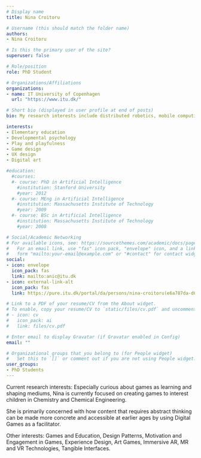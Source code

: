 ```yaml
---
# Display name
title: Nina Croitoru

# Username (this should match the folder name)
authors:
- Nina Croitoru

# Is this the primary user of the site?
superuser: false

# Role/position
role: PhD Student

# Organizations/Affiliations
organizations:
- name: IT University of Copenhagen
  url: "https://www.itu.dk/"

# Short bio (displayed in user profile at end of posts)
bio: My research interests include distributed robotics, mobile computing and programmable matter.

interests:
- Elementary education
- Developmental psychology
- Play and playfulness
- Game design
- UX design
- Digital art

#education:
  #courses:
  #- course: PhD in Artificial Intelligence
    #institution: Stanford University
    #year: 2012
  #- course: MEng in Artificial Intelligence
    #institution: Massachusetts Institute of Technology
    #year: 2009
  #- course: BSc in Artificial Intelligence
    #institution: Massachusetts Institute of Technology
    #year: 2008

# Social/Academic Networking
# For available icons, see: https://sourcethemes.com/academic/docs/page-builder/#icons
#   For an email link, use "fas" icon pack, "envelope" icon, and a link in the
#   form "mailto:your-email@example.com" or "#contact" for contact widget.
social:
- icon: envelope
  icon_pack: fas
  link: mailto:anic@itu.dk
- icon: external-link-alt
  icon_pack: fas
  link: https://pure.itu.dk/portal/da/persons/nina-croitoru(e6a787da-d68e-445f-87e0-4c29c765bdfd).html

# Link to a PDF of your resume/CV from the About widget.
# To enable, copy your resume/CV to `static/files/cv.pdf` and uncomment the lines below.
# - icon: cv
#   icon_pack: ai
#   link: files/cv.pdf

# Enter email to display Gravatar (if Gravatar enabled in Config)
email: ""

# Organizational groups that you belong to (for People widget)
#   Set this to `[]` or comment out if you are not using People widget.
user_groups:
- PhD Students
---
```


Current research interests: Especially curious about games as learning and shaping mediums, Nina is currently focused on creating games to interest children in Chemistry and Chemical Engineering.

She is primarily concerned with how content that requires abstract thinking can be made more concrete and accessible at earlier ages by using Digital Games as a facilitator.

Other interests: Games and Education, Design Patterns, Motivation and Engagement in Games, Experience Design, Art Games, Immersive AR, MR and VR Technologies, Tangible Interfaces.